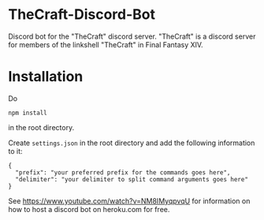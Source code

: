 # TheCraft-Discord-Bot
Discord bot for the "TheCraft" discord server. "TheCraft" is a discord server for members of the linkshell "TheCraft" in Final Fantasy XIV. 

# Installation
Do
```
npm install
```
in the root directory.

Create `settings.json` in the root directory and add the following information to it:

```
{
  "prefix": "your preferred prefix for the commands goes here",
  "delimiter": "your delimiter to split command arguments goes here"
}
```

See https://www.youtube.com/watch?v=NM8IMyqpvqU for information on how to host a discord bot on heroku.com for free.
